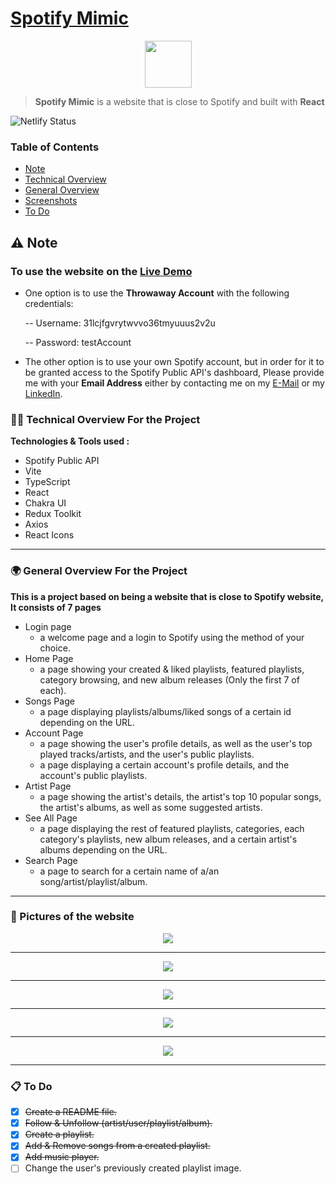 # [Spotify Mimic](https://mimic-spotify.netlify.app/)

<p  align="center">
<img  height="75px"  src="https://firebasestorage.googleapis.com/v0/b/portfolio-ee47d.appspot.com/o/spotifymimicProject%2FSpotifyLogo.png?alt=media">
</p>

> **Spotify Mimic** is a website that is close to Spotify and built with **React**

![Netlify Status](https://api.netlify.com/api/v1/badges/e1c17daf-f62a-4895-99d8-1e15e4bab330/deploy-status)

### Table of Contents

- [Note](#%EF%B8%8F-note)
- [Technical Overview](#-technical-overview-for-the-project)
- [General Overview](#-general-overview-for-the-project)
- [Screenshots](#-pictures-of-the-website)
- [To Do](#-to-do)

## ⚠️ Note

### To use the website on the [Live Demo](https://mimic-spotify.netlify.app/)

- One option is to use the **Throwaway Account** with the following credentials:

  -- Username: 31lcjfgvrytwvvo36tmyuuus2v2u

  -- Password: testAccount

- The other option is to use your own Spotify account, but in order for it to be granted access to the Spotify Public API's dashboard, Please provide me with your **Email Address** either by contacting me on my [E-Mail](mailto:mohamed.hassan2498@gmail.com) or my [LinkedIn](https://www.linkedin.com/in/mohamed-hassan98/).

### 👨‍💻 Technical Overview For the Project

**Technologies & Tools used :**

- Spotify Public API
- Vite
- TypeScript
- React
- Chakra UI
- Redux Toolkit
- Axios
- React Icons

<hr>

### 🌍 General Overview For the Project

**This is a project based on being a website that is close to Spotify website, It consists of 7 pages**

- Login page
  - a welcome page and a login to Spotify using the method of your choice.
- Home Page
  - a page showing your created & liked playlists, featured playlists, category browsing, and new album releases (Only the first 7 of each).
- Songs Page
  - a page displaying playlists/albums/liked songs of a certain id depending on the URL.
- Account Page
  - a page showing the user's profile details, as well as the user's top played tracks/artists, and the user's public playlists.
  - a page displaying a certain account's profile details, and the account's public playlists.
- Artist Page
  - a page showing the artist's details, the artist's top 10 popular songs, the artist's albums, as well as some suggested artists.
- See All Page
  - a page displaying the rest of featured playlists, categories, each category's playlists, new album releases, and a certain artist's albums depending on the URL.
- Search Page
  - a page to search for a certain name of a/an song/artist/playlist/album.

<hr>

### 📄 Pictures of the website

<p  align="center">
<img  src="https://firebasestorage.googleapis.com/v0/b/portfolio-ee47d.appspot.com/o/spotifymimicProject%2FFirstpage.png?alt=media">
</p>

<hr>

<p  align="center">
<img  src="https://firebasestorage.googleapis.com/v0/b/portfolio-ee47d.appspot.com/o/spotifymimicProject%2FAlbumpage.png?alt=media">
</p>

<hr>

<p  align="center">
<img  src="https://firebasestorage.googleapis.com/v0/b/portfolio-ee47d.appspot.com/o/spotifymimicProject%2FProfilepage.png?alt=media">
</p>

<hr>

<p  align="center">
<img  src="https://firebasestorage.googleapis.com/v0/b/portfolio-ee47d.appspot.com/o/spotifymimicProject%2FArtistpage.png?alt=media">
</p>

<hr>

<p  align="center">
<img  src="https://firebasestorage.googleapis.com/v0/b/portfolio-ee47d.appspot.com/o/spotifymimicProject%2FSearchpage.png?alt=media">
</p>

<hr>

### 📋 To Do

- [x] ~~Create a README file.~~
- [x] ~~Follow & Unfollow (artist/user/playlist/album).~~
- [x] ~~Create a playlist.~~
- [x] ~~Add & Remove songs from a created playlist.~~
- [x] ~~Add music player.~~
- [ ] Change the user's previously created playlist image.
